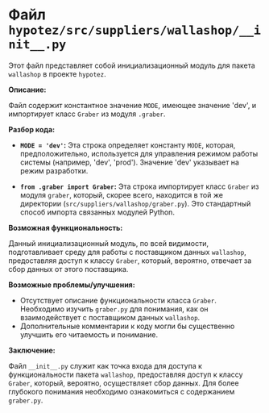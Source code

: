 # Файл `hypotez/src/suppliers/wallashop/__init__.py`

Этот файл представляет собой инициализационный модуль для пакета `wallashop` в проекте `hypotez`.

**Описание:**

Файл содержит константное значение `MODE`, имеющее значение 'dev', и импортирует класс `Graber` из модуля `.graber`.

**Разбор кода:**

* **`MODE = 'dev'`:** Эта строка определяет константу `MODE`, которая, предположительно, используется для управления режимом работы системы (например, 'dev', 'prod').  Значение 'dev' указывает на режим разработки.

* **`from .graber import Graber`:** Эта строка импортирует класс `Graber` из модуля `graber`, который, скорее всего, находится в той же директории (`src/suppliers/wallashop/graber.py`). Это стандартный способ импорта связанных модулей Python.

**Возможная функциональность:**

Данный инициализационный модуль, по всей видимости, подготавливает среду для работы с поставщиком данных `wallashop`, предоставляя доступ к классу `Graber`, который, вероятно, отвечает за сбор данных от этого поставщика.

**Возможные проблемы/улучшения:**

* Отсутствует описание функциональности класса `Graber`. Необходимо изучить `graber.py` для понимания, как он взаимодействует с поставщиком данных `wallashop`.
* Дополнительные комментарии к коду могли бы существенно улучшить его читаемость и понимание.

**Заключение:**

Файл `__init__.py` служит как точка входа для доступа к функциональности пакета `wallashop`, предоставляя доступ к классу `Graber`, который, вероятно, осуществляет сбор данных. Для более глубокого понимания необходимо ознакомиться с содержанием `graber.py`.